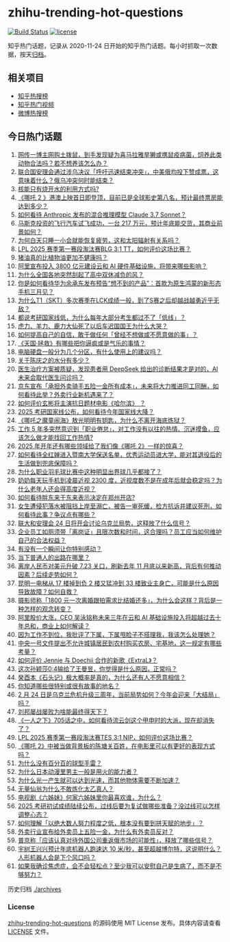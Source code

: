 # zhihu-trending-hot-questions

[![Build Status](https://github.com/justjavac/zhihu-trending-hot-questions/workflows/ci/badge.svg?branch=master)](https://github.com/justjavac/zhihu-trending-hot-questions/actions)
[![license](https://img.shields.io/github/license/justjavac/zhihu-trending-hot-questions)](https://github.com/justjavac/zhihu-trending-hot-questions/blob/master/LICENSE)

知乎热门话题，记录从 2020-11-24
日开始的知乎热门话题。每小时抓取一次数据，按天[归档](./archives)。

## 相关项目

- [知乎热搜榜](https://github.com/justjavac/zhihu-trending-top-search)
- [知乎热门视频](https://github.com/justjavac/zhihu-trending-hot-video)
- [微博热搜榜](https://github.com/justjavac/weibo-trending-hot-search)

## 今日热门话题

<!-- BEGIN -->
<!-- 最后更新时间 Tue Feb 25 2025 11:29:55 GMT+0800 (China Standard Time) -->

1. [网传一博主网购土拨鼠，到手发现疑为喜马拉雅旱獭或携鼠疫病菌，饲养此类动物合法吗？若不想养该怎么办？](https://www.zhihu.com/question/13246151689)
1. [联合国安理会通过涉乌决议「呼吁迅速结束冲突」，中美俄均投下赞成票，这意味着什么？俄乌冲突何时能结束？](https://www.zhihu.com/question/13281535155)
1. [核能只有烧开水的利用方式吗?](https://www.zhihu.com/question/11027530486)
1. [《哪吒 2 》港澳上映首日即登顶，目前已是全球影史第八名，预计最终票房能达到多少？](https://www.zhihu.com/question/13215047635)
1. [如何看待 Anthropic 发布的混合推理模型 Claude 3.7 Sonnet？](https://www.zhihu.com/question/13271537395)
1. [马斯克投资的飞行汽车试飞成功，一台 217 万元，预计年底能交货，其商业前景如何？](https://www.zhihu.com/question/13013166820)
1. [为何白天只睡一小会就能恢复疲劳，这和太阳辐射有关系吗？](https://www.zhihu.com/question/6160269824)
1. [LPL 2025 赛季第一赛段淘汰赛BLG 3:1 TT，如何评价这场比赛？](https://www.zhihu.com/question/13199476277)
1. [猪油真的比植物油更加不健康吗？](https://www.zhihu.com/question/19965374)
1. [阿里宣布投入 3800 亿元建设云和 AI 硬件基础设施，将带来哪些影响？](https://www.zhihu.com/question/13187603245)
1. [为什么全国各地突然刮起了高中双休减负的风？](https://www.zhihu.com/question/13148402976)
1. [你是如何看待华为余承东发布预告“想不到的产品”：首款为原生鸿蒙的新形态手机三月见？](https://www.zhihu.com/question/13222492213)
1. [为什么T1（SKT）多次赛季在LCK成绩一般，到了S赛之后却越战越勇近乎无敌？](https://www.zhihu.com/question/1675763837)
1. [都说考研国家线低，为什么每年大部分考生都过不了「低线」？](https://www.zhihu.com/question/13223423291)
1. [虎力、羊力、鹿力大仙死了以后车迟国国王为什么大哭？](https://www.zhihu.com/question/550469060)
1. [如何提高自己的自信，敢于做任何「曾经不想做或不愿意做的事」？](https://www.zhihu.com/question/9435420452)
1. [《天国·拯救》有哪些把你逼疯或是气乐的事情？](https://www.zhihu.com/question/346772236)
1. [电脑硬盘一般分为几个分区，有什么使用上的建议吗？](https://www.zhihu.com/question/12189747215)
1. [关于陈庆之的水分有多少？](https://www.zhihu.com/question/51435470)
1. [医生治疗方案被质疑，发现患者用 DeepSeek 给出的诊断结果才是对的，AI 未来会取代医生问诊吗？](https://www.zhihu.com/question/13199597688)
1. [京东宣布「承担外卖骑手五险一金所有成本」，未来将大力推进同工同酬，如何看待此举？外卖行业新机遇来了？](https://www.zhihu.com/question/13233526307)
1. [如何评价玄彬将主演抗日题材电影《哈尔滨》 ？](https://www.zhihu.com/question/499328319)
1. [2025 考研国家线公布，如何看待今年国家线大降？](https://www.zhihu.com/question/13220923051)
1. [《哪吒之魔童闹海》敖光明明有钥匙，为什么不离开海底炼狱？](https://www.zhihu.com/question/12864535825)
1. [工作 5 年多突然意识到「职业倦怠」，对工作没有以往的热情、沉迷摸鱼，应该怎么做才能找回工作热情?](https://www.zhihu.com/question/12336186757)
1. [2025 年开年还有哪些领域给了我们像《哪吒 2》一样的惊喜？](https://www.zhihu.com/question/13222286069)
1. [如何看待全红婵进入暨南大学保送名单，优秀运动员进大学，能对其退役后的生活做到兜底保障吗？](https://www.zhihu.com/question/13224179729)
1. [为什么职业羽毛球比赛中这种明显出界球几乎都接了？](https://www.zhihu.com/question/604754100)
1. [奶奶每天玩手机到凌晨近视 2300 度，近视度数不是在成年后就会稳定吗？为什么老年人还会得高度近视？](https://www.zhihu.com/question/12952619197)
1. [如何看待胖东来于东来表示决定在郑州开店?](https://www.zhihu.com/question/13089819134)
1. [女生遭侵犯落水被阻挡上岸至溺亡，被告一审死缓，检方抗诉并建议死刑，如何看待此事？争议点有哪些？](https://www.zhihu.com/question/13228197326)
1. [联大和安理会 24 日将开会讨论乌克兰局势，这释放了什么信号？](https://www.zhihu.com/question/13185471574)
1. [企业员工如厕须带「离岗证」且限次数和时间，这合理吗？员工应当如何维护自己的合法权益？](https://www.zhihu.com/question/13178399240)
1. [有没有一个瞬间让你特别感动？](https://www.zhihu.com/question/56554581)
1. [当下普通人的出路在哪里？](https://www.zhihu.com/question/661303621)
1. [离岸人民币对美元升破 7.23 关口，刷新去年 11 月底以来新高，背后有何推动因素？后续走势如何？](https://www.zhihu.com/question/13191279465)
1. [昆明一电梯从 17 楼掉到负 2 楼又猛冲到 33 楼致业主身亡，可能是什么原因导致故障？如何自救？](https://www.zhihu.com/question/12986653681)
1. [摄影师称「1800 元一次离婚跟拍需求比结婚还多」，为什么会这样？背后是一种怎样的观念转变？](https://www.zhihu.com/question/12949930338)
1. [阿里股价大涨，CEO 吴泳铭称未来三年在云和 AI 基础设施投入将超越过去十年总和，商业上如何解读？](https://www.zhihu.com/question/12890244537)
1. [因为工作不到位，我批评了下属，下属甩脸子不搭理我，我该怎么处理她？](https://www.zhihu.com/question/12613535947)
1. [中央一号文件提出不允许城镇居民到农村购买农房、宅基地，这一规定有哪些考量？](https://www.zhihu.com/question/13147519273)
1. [如何评价 Jennie 与 Doechii 合作的新歌《ExtraL》？](https://www.zhihu.com/question/13062542513)
1. [这次孙颖莎0:4输给了王曼昱，你觉得是什么原因，正常吗？](https://www.zhihu.com/question/13198563710)
1. [癸酉本《石头记》极大概率是真的，为什么还有人不愿意相信？](https://www.zhihu.com/question/606554061)
1. [你知道哪些很特别或很有故事的地名？](https://www.zhihu.com/question/511605557)
1. [2 月 24 日是乌克兰危机升级三周年，当前局势如何？今年会迎来「大结局」吗？](https://www.zhihu.com/question/13184601886)
1. [刘邦屡战屡败为啥能最终得天下？](https://www.zhihu.com/question/13005077438)
1. [《一人之下》705话之中，如何看待流云剑这个甲申时的大派，现在却消失了？](https://www.zhihu.com/question/13011673331)
1. [LPL 2025 赛季第一赛段淘汰赛TES 3:1 NIP，如何评价这场比赛？](https://www.zhihu.com/question/13231841901)
1. [《哪吒 2》中被当做背景板的陈塘关百姓，在电影里可以有更好的表现方式吗？](https://www.zhihu.com/question/13138152285)
1. [为什么没有百分百的球型手雷？](https://www.zhihu.com/question/607968540)
1. [为什么日本动漫里男主一般是用火的能力者？](https://www.zhihu.com/question/13104527111)
1. [为什么光一产生就可以达到光速，而其他物体需要不断加速？](https://www.zhihu.com/question/9123096591)
1. [无量仙翁为什么不敢炼化太乙真人？](https://www.zhihu.com/question/11377983420)
1. [电视剧《六姊妹》何家六姊妹里你最喜欢谁，为什么？](https://www.zhihu.com/question/12588333517)
1. [2025 考研初试成绩陆续公布，过线后要为复试做哪些准备？没过线可以怎样调整心态？](https://www.zhihu.com/question/13179083082)
1. [如何理解「以绝大数人努力程度之低，根本没有要到拼天赋的地步」？](https://www.zhihu.com/question/654610289)
1. [外卖行业宣布给外卖员上五险一金，为什么有外卖员反对？](https://www.zhihu.com/question/12989734169)
1. [普京称「应该认真对待外国公司重返俄市场的可能性」，释放了哪些信号？](https://www.zhihu.com/question/12991655211)
1. [宇树王兴兴预计年底机器人跑速达 10 米/秒，甚至超越博尔特，这说明什么？人形机器人会是下个风口吗？](https://www.zhihu.com/question/13011881322)
1. [如果我确诊焦虑症，会不会轻松点？至少我可以安慰自己是生病了，而不是不够努力？](https://www.zhihu.com/question/12268711706)

<!-- END -->

历史归档 [./archives](./archives)

### License

[zhihu-trending-hot-questions](https://github.com/justjavac/zhihu-trending-hot-questions)
的源码使用 MIT License 发布。具体内容请查看 [LICENSE](./LICENSE) 文件。
